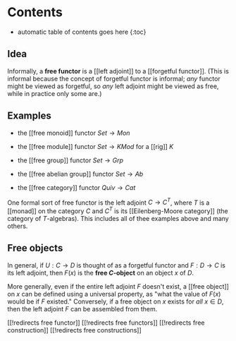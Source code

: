 # Contents
* automatic table of contents goes here
{:toc}

## Idea

Informally, a **free functor** is a [[left adjoint]] to a [[forgetful functor]]. (This is informal because the concept of forgetful functor is informal; *any* functor might be viewed as forgetful, so *any* left adjoint might be viewed as free, while in practice only some are.)


## Examples

* the [[free monoid]] functor $Set \to Mon$

* the [[free module]] functor $Set \to K Mod$ for a [[rig]] $K$

* the [[free group]] functor $Set \to Grp$

* the [[free abelian group]] functor $Set \to Ab$

* the [[free category]] functor $Quiv \to Cat$

One formal sort of free functor is the left adjoint $C\to C^T$, where $T$ is a [[monad]] on the category $C$ and $C^T$ is its [[Eilenberg-Moore category]] (the category of $T$-algebras).  This includes all of thee examples above and many others.


## Free objects

In general, if $U: C \to D$ is thought of as a forgetful functor and $F: D \to C$ is its left adjoint, then $F(x)$ is the __free $C$-object__ on an object $x$ of $D$.

More generally, even if the entire left adjoint $F$ doesn't exist, a [[free object]] on $x$ can be defined using a universal property, as "what the value of $F(x)$ would be if $F$ existed."  Conversely, if a free object on $x$ exists for *all* $x\in D$, then the left adjoint $F$ can be assembled from them.


[[!redirects free functor]]
[[!redirects free functors]]
[[!redirects free construction]]
[[!redirects free constructions]]
